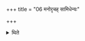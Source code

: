 +++
title = "06 मनोरृचह् सामिधेन्यः"

+++

<details><summary>थिते</summary>

मनोरृचह् सामिधेन्यः ६
</details>
